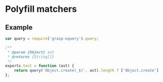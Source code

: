# Polyfill matchers

## Example

```js
var query = require('grasp-equery').query;

/**
 * @param {Object} ast
 * @returns {String[]}
 */
exports.test = function (ast) {
    return query('Object.create(_$)', ast).length ? ['Object.create'] : [];
};
```
